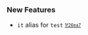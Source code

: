 ### New Features

- `it` alias for `test` <sub><sup>[1f26ea7](https://github.com/conventional-changelog/conventional-changelog/commit/1f26ea797e191ae2fff2be700fcdb1e43d1ea1ca)</sup></sub>